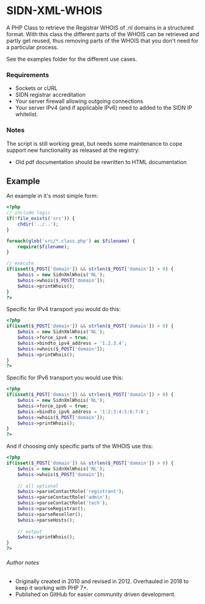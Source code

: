 # SIDN-XML-WHOIS
A PHP Class to retrieve the Registrar WHOIS of .nl domains in a structured format.
With this class the different parts of the WHOIS can be retrieved and partly get reused,
thus removing parts of the WHOIS that you don't need for a particular process.

See the examples folder for the different use cases.

### Requirements
* Sockets or cURL
* SIDN registrar accreditation
* Your server firewall allowing outgoing connections
* Your server IPv4 (and if applicable IPv6) need to added to the SIDN IP whitelist.

### Notes
The script is still working great, but needs some maintenance to cope support new functionality as released at the registry:
* Old pdf documentation should be rewritten to HTML documentation

## Example
An example in it's most simple form:

```PHP
<?php
// include logic
if(!file_exists('src')) {
    chdir('../..');
}

foreach(glob('src/*.class.php') as $filename) {
    require($filename);
}

// execute
if(isset($_POST['domain']) && strlen($_POST['domain']) > 0) {
    $whois = new SidnXmlWhois('NL');
    $whois->whois($_POST['domain']);
    $whois->printWhois();
}
?>
```

Specific for IPv4 transport you would do this:

```PHP
<?php
if(isset($_POST['domain']) && strlen($_POST['domain']) > 0) {
    $whois = new SidnXmlWhois('NL');
    $whois->force_ipv4 = true;
    $whois->bindto_ipv4_address = '1.2.3.4';
    $whois->whois($_POST['domain']);
    $whois->printWhois();
}
?>
```

Specific for IPv6 transport you would use this:

```PHP
<?php
if(isset($_POST['domain']) && strlen($_POST['domain']) > 0) {
    $whois = new SidnXmlWhois('NL');
    $whois->force_ipv6 = true;
    $whois->bindto_ipv6_address = '1:2:3:4:5:6:7:8';
    $whois->whois($_POST['domain']);
    $whois->printWhois();
}
?>
```

And if choosing only specific parts of the WHOIS use this:

```PHP
<?php
if(isset($_POST['domain']) && strlen($_POST['domain']) > 0) {
    $whois = new SidnXmlWhois('NL');
    $whois->whois($_POST['domain']);
    
    // all optional
    $whois->parseContactRole('registrant');
    $whois->parseContactRole('admin');
    $whois->parseContactRole('tech');
    $whois->parseRegistrar();
    $whois->parseReseller();
    $whois->parseHosts();
    
    // output
    $whois->printWhois();
}
?>
```

###### Author notes
* Originally created in 2010 and revised in 2012. Overhauled in 2018 to keep it working with PHP 7+.
* Published on GitHub for easier community driven development.